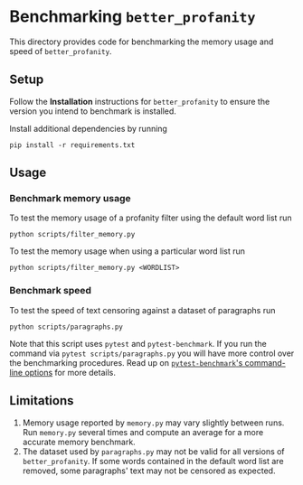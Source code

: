 # Benchmarking `better_profanity`

This directory provides code for benchmarking the memory usage and speed of `better_profanity`.

## Setup

Follow the **Installation** instructions for `better_profanity` to ensure the version you intend to benchmark is installed.

Install additional dependencies by running

```
pip install -r requirements.txt
```

## Usage

### Benchmark memory usage

To test the memory usage of a profanity filter using the default word list run

```
python scripts/filter_memory.py
```

To test the memory usage when using a particular word list run

```
python scripts/filter_memory.py <WORDLIST>
```

### Benchmark speed

To test the speed of text censoring against a dataset of paragraphs run

```
python scripts/paragraphs.py
```

Note that this script uses `pytest` and `pytest-benchmark`. If you run the command via `pytest scripts/paragraphs.py` you will have more control over the benchmarking procedures. Read up on [`pytest-benchmark`'s command-line options](https://pytest-benchmark.readthedocs.io/en/latest/usage.html#commandline-options) for more details.

## Limitations

1. Memory usage reported by `memory.py` may vary slightly between runs. Run `memory.py` several times and compute an average for a more accurate memory benchmark.
2. The dataset used by `paragraphs.py` may not be valid for all versions of `better_profanity`. If some words contained in the default word list are removed, some paragraphs' text may not be censored as expected.
